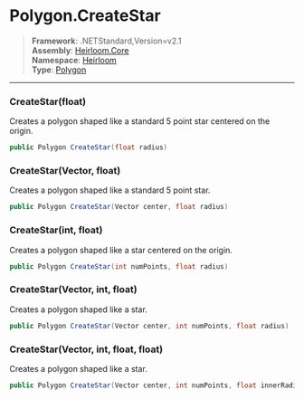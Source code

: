 # Polygon.CreateStar

> **Framework**: .NETStandard,Version=v2.1  
> **Assembly**: [Heirloom.Core][0]  
> **Namespace**: [Heirloom][0]  
> **Type**: [Polygon][1]  

--------------------------------------------------------------------------------

### CreateStar(float)

Creates a polygon shaped like a standard 5 point star centered on the origin.

```cs
public Polygon CreateStar(float radius)
```

### CreateStar(Vector, float)

Creates a polygon shaped like a standard 5 point star.

```cs
public Polygon CreateStar(Vector center, float radius)
```

### CreateStar(int, float)

Creates a polygon shaped like a star centered on the origin.

```cs
public Polygon CreateStar(int numPoints, float radius)
```

### CreateStar(Vector, int, float)

Creates a polygon shaped like a star.

```cs
public Polygon CreateStar(Vector center, int numPoints, float radius)
```

### CreateStar(Vector, int, float, float)

Creates a polygon shaped like a star.

```cs
public Polygon CreateStar(Vector center, int numPoints, float innerRadius, float outerRadius)
```

[0]: ..\Heirloom.Core.md
[1]: Heirloom.Polygon.md
